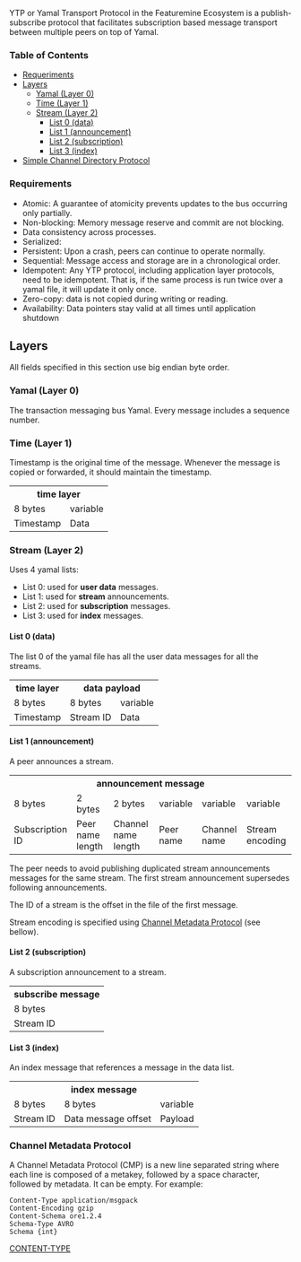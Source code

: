 YTP or Yamal Transport Protocol in the Featuremine Ecosystem is a
publish-subscribe protocol that facilitates subscription based
message transport between multiple peers on top of Yamal.

### Table of Contents

- [Requeriments](#requirements)
- [Layers](#layers)
  - [Yamal (Layer 0)](#yamal-layer-0)
  - [Time (Layer 1)](#time-layer-1)
  - [Stream (Layer 2)](#stream-layer-2)
      - [List 0 (data)](#list-0-list-0-data)
      - [List 1 (announcement)](#list-1-announcement)
      - [List 2 (subscription)](#list-2-subscription)
      - [List 3 (index)](#list-3-index)
- [Simple Channel Directory Protocol](#simple-channel-directory-protocol)

### Requirements

-   Atomic: A guarantee of atomicity prevents updates to the bus
    occurring only partially.
-   Non-blocking: Memory message reserve and commit are not blocking.
-   Data consistency across processes.
-   Serialized:
-   Persistent: Upon a crash, peers can continue to operate normally.
-   Sequential: Message access and storage are in a chronological order.
-   Idempotent: Any YTP protocol, including application layer protocols,
    need to be idempotent. That is, if the same process is run twice
    over a yamal file, it will update it only once.
-   Zero-copy: data is not copied during writing or reading.
-   Availability: Data pointers stay valid at all times until
    application shutdown

## Layers

All fields specified in this section use big endian byte order.

### Yamal (Layer 0)

The transaction messaging bus Yamal. Every message includes a sequence number.

### Time (Layer 1)

Timestamp is the original time of the message. Whenever the message is copied or forwarded, it should maintain the timestamp.

<table>
    <tr>
        <th colspan="2">time layer</th>
    </tr>
    <tr>
        <td>8 bytes</td>
        <td>variable</td>
    </tr>
    <tr>
        <td>Timestamp</td>
        <td>Data</td>
    </tr>
</table>

### Stream (Layer 2)

Uses 4 yamal lists:
  - List 0: used for **user data** messages.
  - List 1: used for **stream** announcements.
  - List 2: used for **subscription** messages.
  - List 3: used for **index** messages.

#### List 0 (data)

The list 0 of the yamal file has all the user data messages for all the streams.

<table>
    <tr>
        <th>time layer</th>
        <th colspan="2">data payload</th>
    </tr>
    <tr>
        <td>8 bytes</td>
        <td>8 bytes</td>
        <td>variable</td>
    </tr>
    <tr>
        <td>Timestamp</td>
        <td>Stream ID</td>
        <td>Data</td>
    </tr>
</table>

#### List 1 (announcement)

A peer announces a stream.

<table>
    <tr>
        <th colspan="6">announcement message</th>
    </tr>
    <tr>
        <td>8 bytes</td>
        <td>2 bytes</td>
        <td>2 bytes</td>
        <td>variable</td>
        <td>variable</td>
        <td>variable</td>
    </tr>
    <tr>
        <td>Subscription ID</td>
        <td>Peer name length</td>
        <td>Channel name length</td>
        <td>Peer name</td>
        <td>Channel name</td>
        <td>Stream encoding</td>
    </tr>
</table>

The peer needs to avoid publishing duplicated stream announcements messages for the same stream. The first stream announcement supersedes following announcements.

The ID of a stream is the offset in the file of the first message.

Stream encoding is specified using [Channel Metadata Protocol](#channel-metadata-protocol) (see bellow).

#### List 2 (subscription)

A subscription announcement to a stream.

<table>
    <tr>
        <th>subscribe message</th>
    </tr>
    <tr>
        <td>8 bytes</td>
    </tr>
    <tr>
        <td>Stream ID</td>
    </tr>
</table>

#### List 3 (index)

An index message that references a message in the data list.

<table>
    <tr>
        <th colspan="3">index message</th>
    </tr>
    <tr>
        <td>8 bytes</td>
        <td>8 bytes</td>
        <td>variable</td>
    </tr>
    <tr>
        <td>Stream ID</td>
        <td>Data message offset</td>
        <td>Payload</td>
    </tr>
</table>

### Channel Metadata Protocol

A Channel Metadata Protocol (CMP) is a new line separated string where each line is composed of a metakey, followed by a space character, followed by metadata. It can be empty. For example:

```
Content-Type application/msgpack
Content-Encoding gzip
Content-Schema ore1.2.4
Schema-Type AVRO
Schema {int}
```
[CONTENT-TYPE](https://developer.mozilla.org/en-US/docs/Web/HTTP/Headers/Content-Type)
